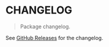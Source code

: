 # CHANGELOG

> Package changelog.

See [GitHub Releases](https://github.com/stdlib-js/assert-is-read-write-property/releases) for the changelog.